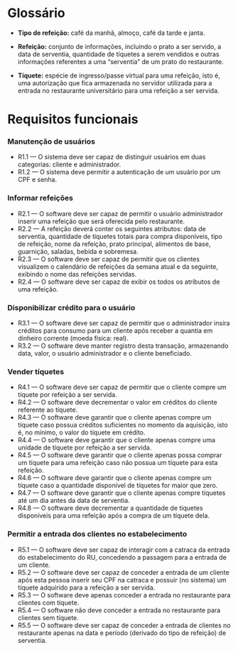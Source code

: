 # Glossário

- **Tipo de refeição:** café da manhã, almoço, café da tarde e janta.

- **Refeição:** conjunto de informações, incluindo o prato a ser servido, a data de serventia, quantidade de tíquetes a serem vendidos e outras informações referentes a uma “serventia” de um prato do restaurante.

- **Tíquete:** espécie de ingresso/passe virtual para uma refeição, isto é, uma autorização que fica armazenada no servidor utilizada para a entrada no restaurante universitário para uma refeição a ser servida.

# Requisitos funcionais

### Manutenção de usuários

- R1.1 — O sistema deve ser capaz de distinguir usuários em duas categorias: cliente e administrador.
- R1.2 — O sistema deve permitir a autenticação de um usuário por um CPF e senha.

### Informar refeições

- R2.1 — O software deve ser capaz de permitir o usuário administrador inserir uma refeição que será oferecida pelo restaurante.
- R2.2 — A refeição deverá conter os seguintes atributos: data de serventia, quantidade de tíquetes totais para compra disponíveis, tipo de refeição, nome da refeição, prato principal, alimentos de base, guarnição, saladas, bebida e sobremesa.
- R2.3 — O software deve ser capaz de permitir que os clientes visualizem o calendário de refeições da semana atual e da seguinte, exibindo o nome das refeições servidas.
- R2.4 — O software deve ser capaz de exibir os todos os atributos de uma refeição.

### Disponibilizar crédito para o usuário

- R3.1 — O software deve ser capaz de permitir que o administrador insira créditos para consumo para um cliente após receber a quantia em dinheiro corrente (moeda física: real).
- R3.2 — O software deve manter registro desta transação, armazenando data, valor, o usuário administrador e o cliente beneficiado.

### Vender tíquetes

- R4.1 — O software deve ser capaz de permitir que o cliente compre um tíquete por refeição a ser servida.
- R4.2 — O software deve decrementar o valor em créditos do cliente referente ao tíquete.
- R4.3 — O software deve garantir que o cliente apenas compre um tíquete caso possua créditos suficientes no momento da aquisição, isto é, no mínimo, o valor do tíquete em crédito.
- R4.4 — O software deve garantir que o cliente apenas compre uma unidade de tíquete por refeição a ser servida.
- R4.5 — O software deve garantir que o cliente apenas possa comprar um tíquete para uma refeição caso não possua um tíquete para esta refeição.
- R4.6 — O software deve garantir que o cliente apenas compre um tíquete caso a quantidade disponível de tíquetes for maior que zero.
- R4.7 — O software deve garantir que o cliente apenas compre tíquetes até um dia antes da data de serventia.
- R4.8 — O software deve decrementar a quantidade de tíquetes disponíveis para uma refeição após a compra de um tíquete dela.

### Permitir a entrada dos clientes no estabelecimento

- R5.1 — O software deve ser capaz de interagir com a catraca da entrada do estabelecimento do RU, concedendo a passagem para a entrada de um cliente.
- R5.2 — O software deve ser capaz de conceder a entrada de um cliente após esta pessoa inserir seu CPF na catraca e possuir (no sistema) um tíquete adquirido para a refeição a ser servida.
- R5.3 — O software deve apenas conceder a entrada no restaurante para clientes com tíquete.
- R5.4 — O software não deve conceder a entrada no restaurante para clientes sem tíquete.
- R5.5 — O software deve ser capaz de conceder a entrada de clientes no restaurante apenas na data e período (derivado do tipo de refeição) de serventia.
